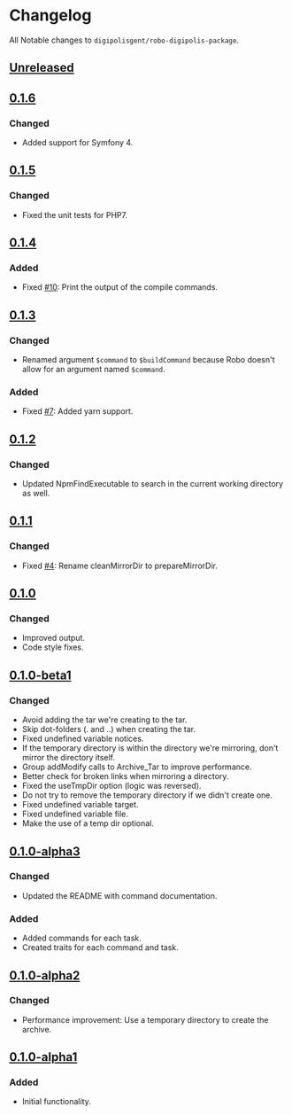 # Changelog

All Notable changes to `digipolisgent/robo-digipolis-package`.

## [Unreleased]

## [0.1.6]

### Changed

* Added support for Symfony 4.

## [0.1.5]

### Changed

* Fixed the unit tests for PHP7.

## [0.1.4]

### Added

* Fixed [#10]: Print the output of the compile commands.

## [0.1.3]

### Changed

* Renamed argument `$command` to `$buildCommand` because Robo doesn't allow for an argument named `$command`.

### Added

* Fixed [#7]: Added yarn support.

## [0.1.2]

### Changed

* Updated NpmFindExecutable to search in the current working directory as well.

## [0.1.1]

### Changed

* Fixed [#4]: Rename cleanMirrorDir to prepareMirrorDir.

## [0.1.0]

### Changed

* Improved output.
* Code style fixes.

## [0.1.0-beta1]

### Changed

* Avoid adding the tar we're creating to the tar.
* Skip dot-folders (. and ..) when creating the tar.
* Fixed undefined variable notices.
* If the temporary directory is within the directory we're mirroring, don't mirror the directory itself.
* Group addModify calls to Archive_Tar to improve performance.
* Better check for broken links when mirroring a directory.
* Fixed the useTmpDir option (logic was reversed).
* Do not try to remove the temporary directory if we didn't create one.
* Fixed undefined variable target.
* Fixed undefined variable file.
* Make the use of a temp dir optional.


## [0.1.0-alpha3]

### Changed

* Updated the README with command documentation.

### Added

* Added commands for each task.
* Created traits for each command and task.

## [0.1.0-alpha2]

### Changed

* Performance improvement: Use a temporary directory to create the archive.

## [0.1.0-alpha1]

### Added

* Initial functionality.

[Unreleased]: https://github.com/digipolisgent/php_package_successfactors-jobs/compare/master...develop
[0.1.6]: https://github.com/digipolisgent/robo-digipolis-package/compare/0.1.5...0.1.6
[0.1.5]: https://github.com/digipolisgent/robo-digipolis-package/compare/0.1.4...0.1.5
[0.1.4]: https://github.com/digipolisgent/robo-digipolis-package/compare/0.1.3...0.1.4
[0.1.3]: https://github.com/digipolisgent/robo-digipolis-package/compare/0.1.2...0.1.3
[0.1.2]: https://github.com/digipolisgent/robo-digipolis-package/compare/0.1.1...0.1.2
[0.1.1]: https://github.com/digipolisgent/robo-digipolis-package/compare/0.1.0...0.1.1
[0.1.0]: https://github.com/digipolisgent/robo-digipolis-package/compare/0.1.0-beta1...0.1.0
[0.1.0-beta1]: https://github.com/digipolisgent/robo-digipolis-package/compare/0.1.0-alpha3...0.1.0-beta1
[0.1.0-alpha3]: https://github.com/digipolisgent/robo-digipolis-package/compare/0.1.0-alpha2...0.1.0-alpha3
[0.1.0-alpha2]: https://github.com/digipolisgent/robo-digipolis-package/compare/0.1.0-alpha1...0.1.0-alpha2
[0.1.0-alpha1]: https://github.com/digipolisgent/robo-digipolis-package/releases/tag/0.1.0-alpha1

[#10]: https://github.com/digipolisgent/robo-digipolis-package/issues/10
[#7]: https://github.com/digipolisgent/robo-digipolis-package/issues/7
[#4]: https://github.com/digipolisgent/robo-digipolis-package/issues/4
